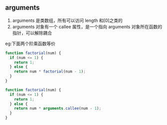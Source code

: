 <!--
 * @Description:
 * @Author: huxianc
 * @Date: 2020-10-28 13:45:08
 * @LastEditors: huxianc
 * @LastEditTime: 2020-10-28 13:50:28
-->

## arguments

1. arguments 是类数组，所有可以访问 length 和[0]之类的
2. arguments 对象有一个 callee 属性，是一个指向 arguments 对象所在函数的指针，可以解除耦合

eg:下面两个阶乘函数等价

```js
function factorial(num) {
  if (num <= 1) {
    return 1;
  } else {
    return num * factorial(num - 1);
  }
}
```

```js
function factorial(num) {
  if (num <= 1) {
    return 1;
  } else {
    return num * arguments.callee(num - 1);
  }
}
```
